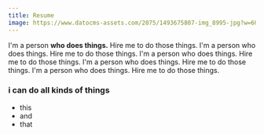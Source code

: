 ```yaml
---
title: Resume
image: https://www.datocms-assets.com/2075/1493675807-img_8995-jpg?w=600&h=400&fm=jpg&fit=facearea&facepad=2
---
```


I'm a person **who does things.** Hire me to do those things. I'm a person who does things. Hire me to do those things. I'm a person who does things. Hire me to do those things. I'm a person who does things. Hire me to do those things. I'm a person who does things. Hire me to do those things. 

### i can do all kinds of things

* this
* and 
* that

